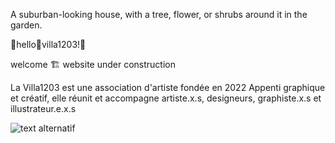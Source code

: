 A suburban-looking house, with a tree, flower, or shrubs around it in the garden.

:house_with_garden:hello:house_with_garden:villa1203!:house_with_garden:
   

welcome :building_construction: website under construction

   

La Villa1203 est une association d'artiste fondée en 2022
Appenti graphique et créatif, elle réunit et accompagne artiste.x.s, designeurs, graphiste.x.s et illustrateur.e.x.s

![text alternatif](./Capture2023-04-14villa.png)
